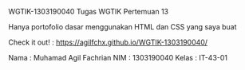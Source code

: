 WGTIK-1303190040
Tugas WGTIK Pertemuan 13

Hanya portofolio dasar menggunakan HTML dan CSS yang saya buat

Check it out! : https://agilfchx.github.io/WGTIK-1303190040/

Nama : Muhamad Agil Fachrian
NIM : 1303190040
Kelas : IT-43-01
